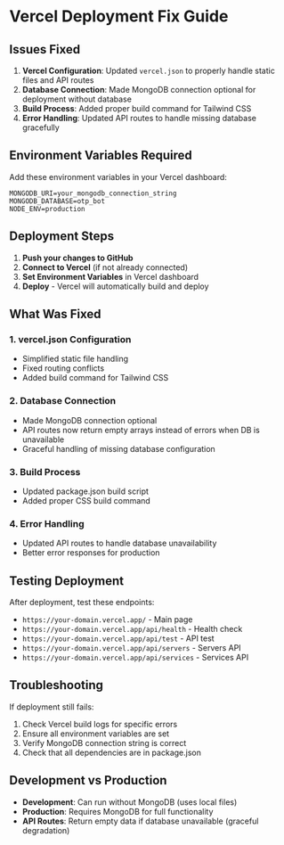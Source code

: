 # Vercel Deployment Fix Guide

## Issues Fixed

1. **Vercel Configuration**: Updated `vercel.json` to properly handle static files and API routes
2. **Database Connection**: Made MongoDB connection optional for deployment without database
3. **Build Process**: Added proper build command for Tailwind CSS
4. **Error Handling**: Updated API routes to handle missing database gracefully

## Environment Variables Required

Add these environment variables in your Vercel dashboard:

```
MONGODB_URI=your_mongodb_connection_string
MONGODB_DATABASE=otp_bot
NODE_ENV=production
```

## Deployment Steps

1. **Push your changes to GitHub**
2. **Connect to Vercel** (if not already connected)
3. **Set Environment Variables** in Vercel dashboard
4. **Deploy** - Vercel will automatically build and deploy

## What Was Fixed

### 1. vercel.json Configuration
- Simplified static file handling
- Fixed routing conflicts
- Added build command for Tailwind CSS

### 2. Database Connection
- Made MongoDB connection optional
- API routes now return empty arrays instead of errors when DB is unavailable
- Graceful handling of missing database configuration

### 3. Build Process
- Updated package.json build script
- Added proper CSS build command

### 4. Error Handling
- Updated API routes to handle database unavailability
- Better error responses for production

## Testing Deployment

After deployment, test these endpoints:

- `https://your-domain.vercel.app/` - Main page
- `https://your-domain.vercel.app/api/health` - Health check
- `https://your-domain.vercel.app/api/test` - API test
- `https://your-domain.vercel.app/api/servers` - Servers API
- `https://your-domain.vercel.app/api/services` - Services API

## Troubleshooting

If deployment still fails:

1. Check Vercel build logs for specific errors
2. Ensure all environment variables are set
3. Verify MongoDB connection string is correct
4. Check that all dependencies are in package.json

## Development vs Production

- **Development**: Can run without MongoDB (uses local files)
- **Production**: Requires MongoDB for full functionality
- **API Routes**: Return empty data if database unavailable (graceful degradation)
